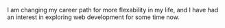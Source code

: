I am changing my career path for more flexability in  my life, and I have had an interest in exploring web development for some time now.
